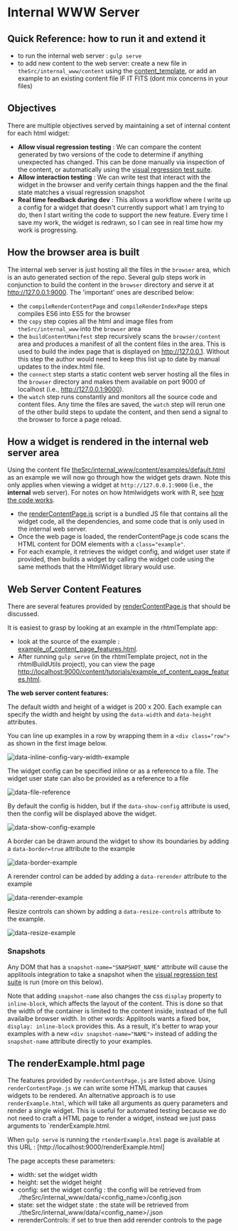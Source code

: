 # Internal WWW Server

## Quick Reference: how to run it and extend it 

* to run the internal web server : `gulp serve`
* to add new content to the web server: create a new file in `theSrc/internal_www/content` using the [content_template](https://github.com/Displayr/rhtmlTemplate/blob/master/theSrc/internal_www/content/content_template.html), or add an example to an existing content file IF IT FITS (dont mix concerns in your files)

## Objectives

There are multiple objectives served by maintaining a set of internal content for each html widget:

* **Allow visual regression testing** : We can compare the content generated by two versions of the code to determine if anything unexpected has changed. This can be done manually via inspection of the content, or automatically using the [visual regression test suite](./visual_regression_testing.md).
* **Allow interaction testing** : We can write test that interact with the widget in the browser and verify certain things happen and the the final state matches a visual regression snapshot  
* **Real time feedback during dev** : This allows a workflow where I write up a config for a widget that doesn't currently support what I am trying to do, then I start writing the code to support the new feature. Every time I save my work, the widget is redrawn, so I can see in real time how my work is progressing.
 
## How the browser area is built

The internal web server is just hosting all the files in the `browser` area, which is an auto generated section of the repo. Several gulp steps work in conjunction to build the content in the `browser` directory and serve it at http://127.0.0.1:9000. The 'important' ones are described below:
 
* the `compileRenderContentPage` and `compileRenderIndexPage` steps compiles ES6 into ES5 for the browser
* the `copy` step copies all the html and image files from `theSrc/internal_www` into the `browser` area
* the `buildContentManifest` step recursively scans the `browser/content` area and produces a manifest of all the content files in the area. This is used to build the index page that is displayed on http://127.0.0.1. Without this step the author would need to keep this list up to date by manual updates to the index.html file.
* the `connect` step starts a static content web server hosting all the files in the `browser` directory and makes them available on port 9000 of localhost (i.e., http://127.0.0.1:9000).
* the `watch` step runs constantly and monitors all the source code and content files. Any time the files are saved, the `watch` step will rerun one of the other build steps to update the content, and then send a signal to the browser to force a page reload.
 
## How a widget is rendered in the internal web server area

Using the content file [theSrc/internal_www/content/examples/default.html](https://github.com/Displayr/rhtmlTemplate/blob/master/theSrc/internal_www/content/examples/default.html) as an example we will now go through how the widget gets drawn. Note this only applies when viewing a widget at `http://127.0.0.1:9000` (i.e., the **internal** web server). For notes on how htmlwidgets work with R, see [how the code works](https://github.com/Displayr/rhtmlTemplate/blob/master/docs/how_the_code_works.md). 

* the [renderContentPage.js](https://github.com/Displayr/rhtmlTemplate/blob/master/theSrc/internal_www/js/renderContentPage.js) script is a bundled JS file that contains all the widget code, all the dependencies, and some code that is only used in the internal web server.
* Once the web page is loaded, the renderContentPage.js code scans the HTML content for DOM elements with a `class="example"`. 
* For each example, it retrieves the widget config, and widget user state if provided, then builds a widget by calling the widget code using the same methods that the HtmlWidget library would use.

## Web Server Content Features

There are several features provided by [renderContentPage.js](https://github.com/Displayr/rhtmlTemplate/blob/master/theSrc/internal_www/js/renderContentPage.js) that should be discussed. 

It is easiest to grasp by looking at an example in the rhtmlTemplate app:
 
* look at the source of the example : [example_of_content_page_features.html](https://github.com/Displayr/rhtmlTemplate/blob/master/theSrc/internal_www/content/tutorials/example_of_content_page_features.html). 
* After running `gulp serve` (in the rhtmlTemplate project, not in the rhtmlBuildUtils project), you can view the page [http://localhost:9000/content/tutorials/example_of_content_page_features.html](http://localhost:9000/content/tutorials/example_of_content_page_features.html).
 
**The web server content features:** 

The default width and height of a widget is 200 x 200. Each example can specify the width and height by using the `data-width` and `data-height` attributes.

You can line up examples in a row by wrapping them in a `<div class="row">` as shown in the first image below.

![data-inline-config-vary-width-example][vary-size-inline-config]


The widget config can be specified inline or as a reference to a file. The widget user state can also be provided as a reference to a file

![data-file-reference][file-reference]


By default the config is hidden, but if the `data-show-config` attribute is used, then the config will be displayed above the widget. 

![data-show-config-example][show-config]


A border can be drawn around the widget to show its boundaries by adding a `data-border=true` attribute to the example

![data-border-example][data-border-example]


A rerender control can be added by adding a `data-rerender` attribute to the example  

![data-rerender-example][data-rerender-example]


Resize controls can shown by adding a `data-resize-controls` attribute to the example.  

![data-resize-example][data-resize-example]

### Snapshots

Any DOM that has a `snapshot-name="SNAPSHOT_NAME"` attribute will cause the applitools integration to take a snapshot when the [visual regression test suite](./visual_regression_testing.md) is run (more on this below).

Note that adding `snapshot-name` also changes the css `display` property to `inline-block`, which affects the layout of the content. This is done so that the width of the container is limited to the content inside, instead of the full availalbe browser width. In other words: Applitools wants a fixed box, `display: inline-block` provides this. As a result, it's better to wrap your examples with a new `<div snapshot-name="NAME">` instead of adding the `snapshot-name` attribute directly to your examples.

[vary-size-inline-config]: /docs/resources/data-inline-config-vary-width-example.png
[file-reference]: /docs/resources/data-file-reference.png
[show-config]: /docs/resources/data-show-config-example.png
[data-border-example]: /docs/resources/data-border-example.png
[data-rerender-example]: /docs/resources/data-rerender-example.png
[data-resize-example]: /docs/resources/data-resize-example.png

## The renderExample.html page

The features provided by `renderContentPage.js` are listed above. Using `renderContentPage.js` we can write some HTML markup that causes widgets to be rendered. An alternative approach is to use `renderExample.html`, which will take all arguments as query parameters and render a single widget. This is useful for automated testing because we do not need to craft a HTML page to render a widget, instead we just pass arguments to `renderExample.html.

When `gulp serve` is running the `rtenderExample.html` page is available at this URL : [http://localhost:9000/renderExample.html]

The page accepts these parameters:

* width: set the widget width
* height: set the widget height
* config: set the widget config : the config will be retrieved from ./theSrc/internal_www/data/<config_name>/config.json
* state: set the widget state : the state will be retrieved from ./theSrc/internal_www/data/<config_name>/<state>.json
* rerenderControls: if set to true then add rerender controls to the page